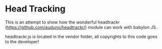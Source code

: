 Head Tracking
=====================

This is an attempt to show how the wonderful headtrackr (https://github.com/auduno/headtrackr/) module can work with babylon JS.

headtrackr.js is located in the vendor folder, all copyrights to this code goes to the developer!

